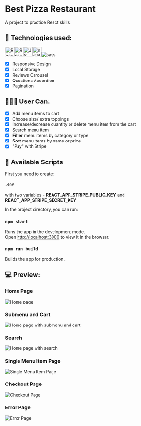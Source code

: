 # Best Pizza Restaurant

A project to practice React skills.

## 🚀 Technologies used:

<img src="https://img.shields.io/badge/react-%2320232a.svg?style=for-the-badge&logo=react&logoColor=%2361DAFB" alt="React icon" height="30" /><img src="https://img.shields.io/badge/React_Router-CA4245?style=for-the-badge&logo=react-router&logoColor=white" alt="React Router icon" height="30" /><img src="https://img.shields.io/badge/javascript-%23323330.svg?style=for-the-badge&logo=javascript&logoColor=%23F7DF1E" alt="JS icon" height="30" /><img src="https://img.shields.io/badge/netlify-%23000000.svg?style=for-the-badge&logo=netlify&logoColor=#00C7B7" alt="netlify icon" height="30" /><img src="https://img.shields.io/badge/Sass-CC6699?style=for-the-badge&logo=sass&logoColor=white" alt="sass" />

- [x] Responsive Design
- [x] Local Storage
- [x] Reviews Carousel
- [x] Questions Accordion
- [x] Pagination

## 👩🏿👨 User Can:

- [x] Add menu items to cart
- [x] Choose size/ extra toppings
- [x] Increase/decrease quantity or delete menu item from the cart
- [x] Search menu item
- [x] **Filter** menu items by category or type
- [x] **Sort** menu items by name or price
- [x] "Pay" with Stripe

## 📃 Available Scripts

First you need to create: 
#### `.env`
with two variables - **REACT_APP_STRIPE_PUBLIC_KEY** and **REACT_APP_STRIPE_SECRET_KEY**

In the project directory, you can run:

### `npm start`

Runs the app in the development mode.<br />
Open [http://localhost:3000](http://localhost:3000) to view it in the browser.

### `npm run build`

Builds the app for production.<br />

## 💻 Preview:

### Home Page

<img src="https://i.ibb.co/R6Fh0M8/Best-Pizza-home.jpg" alt="Home page" />

### Submenu and Cart

<img src="https://i.ibb.co/LhqmZLK/Best-Pizza-submenu-cart.jpg" alt="Home page with submenu and cart" />

### Search

<img src="https://i.ibb.co/zZzf2mG/Best-Pizza-search.jpg" alt="Home page with search" />

### Single Menu Item Page

<img src="https://i.ibb.co/GsmTH8G/Best-Pizza-single-menu-item.jpg" alt="Single Menu Item Page" />

### Checkout Page

<img src="https://i.ibb.co/7Wxs43q/Best-Pizza-payment.jpg" alt="Checkout Page" />

### Error Page

<img src="https://i.ibb.co/vPDb9TD/Best-Pizza-error.jpg" alt="Error Page" />
